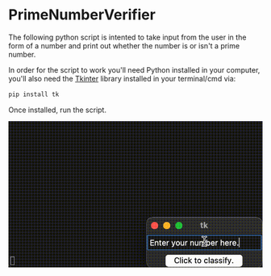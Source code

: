 # PrimeNumberVerifier

The following python script is intented to take input from the user in the form of a number and print out whether the number is or isn't a prime number.

In order for the script to work you'll need Python installed in your computer, you'll also need the [Tkinter](https://docs.python.org/3/library/tkinter.html) library installed in your terminal/cmd via:
```sh
pip install tk
```

Once installed, run the script.

![gif](./demo.gif)
